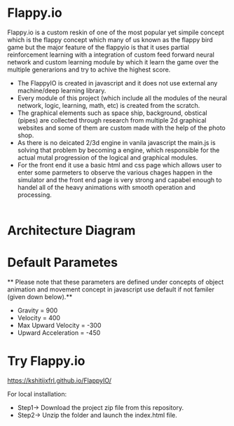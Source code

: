 # Flappy.io

Flappy.io is a custom reskin of one of the most popular yet simpile concept which is the flappy concept which many of us known as the flappy bird game but the major feature of the flappyio is that it uses partial reinforcement learning with a integration of custom feed forward neural network and custom learning module by which it learn the game over the multiple generarions and try to achive the highest score.
*  The FlappyIO is created in javascript and it does not use external any machine/deep learning library. 
*  Every module of this project (which include all the modules of the neural network, logic, learning, math, etc) is created from the scratch.
*  The graphical elements such as space ship, background, obstical (pipes) are collected through research from multiple 2d graphical websites and some of them are custom made with the help of the photo shop.
*  As there is no deicated 2/3d engine in vanila javascript the main.js is solving that problem by becoming a engine, which responsible for the actual mutal progression of the logical and graphical modules.
*  For the front end it use a basic html and css page which allows user to enter some parmeters to observe the various chages happen in the simulator and the front end page is very strong and capabel enough to handel all of the heavy animations with smooth operation and processing. 
<br><br>
# Architecture Diagram

# Default Parametes   
** Please note that these parameters are defined under concepts of object animation and movement concept in javascript use default if not familer (given down below).**
 
 * Gravity = 900
 * Velocity = 400
 * Max Upward Velocity = -300
 * Upward Acceleration = -450  


# Try Flappy.io 
  
 https://kshitijxfrl.github.io/FlappyIO/

For local installation:

  * Step1-> Download the project zip file from this repository.
  * Step2-> Unzip the folder and launch the index.html file.
    


